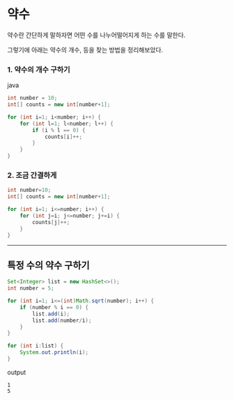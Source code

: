 # 약수

약수란 간단하게 말하자면 어떤 수를 나누어떨어지게 하는 수를 말한다.

그렇기에 아래는 약수의 개수, 등을 찾는 방법을 정리해보았다.

### 1. 약수의 개수 구하기

java

```java
int number = 10;
int[] counts = new int[number+1];

for (int i=1; i<number; i++) {
    for (int l=1; l<number; l++) {
        if (i % l == 0) {
            counts[i]++;
        }
    }
}
```

### 2. 조금 간결하게

```java
int number=10;
int[] counts = new int[number+1];

for (int i=1; i<=number; i++) {
    for (int j=i; j<=number; j+=i) {
        counts[j]++;
    }
}
```

<hr>

## 특정 수의 약수 구하기

```java
Set<Integer> list = new HashSet<>();
int number = 5;

for (int i=1; i<=(int)Math.sqrt(number); i++) {
    if (number % i == 0) {
        list.add(i);
        list.add(number/i);
    }
}

for (int i:list) {
    System.out.println(i);
}
```

output

```
1
5
```
